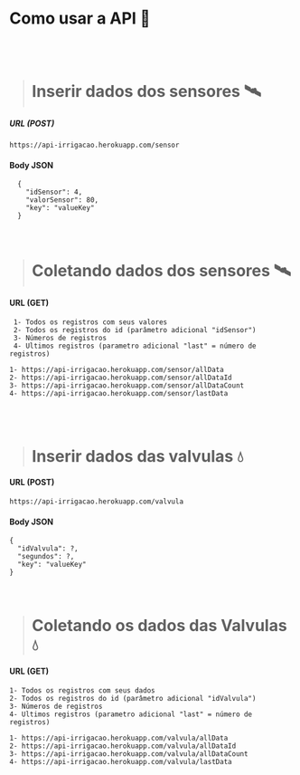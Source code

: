 # Como usar a API 🤔

<br><br>

> # Inserir dados dos sensores 🛰
##### URL (POST)

```https://api-irrigacao.herokuapp.com/sensor```

#### Body JSON
```
  {
    "idSensor": 4,      
    "valorSensor": 80,
    "key": "valueKey"
  }
```

<br>

> # Coletando dados dos sensores 🛰
#### URL (GET)
     1- Todos os registros com seus valores
     2- Todos os registros do id (parâmetro adicional "idSensor")
     3- Números de registros
     4- Ultimos registros (parametro adicional "last" = número de registros)

```
1- https://api-irrigacao.herokuapp.com/sensor/allData
2- https://api-irrigacao.herokuapp.com/sensor/allDataId
3- https://api-irrigacao.herokuapp.com/sensor/allDataCount
4- https://api-irrigacao.herokuapp.com/sensor/lastData
```

<br><br>

> # Inserir dados das valvulas 💧
#### URL (POST)
```https://api-irrigacao.herokuapp.com/valvula```
#### Body JSON
```
{
  "idValvula": ?,
  "segundos": ?,
  "key": "valueKey"
}
```

<br>

> # Coletando os dados das Valvulas 💧
#### URL (GET)
    1- Todos os registros com seus dados
    2- Todos os registros do id (parâmetro adicional "idValvula")
    3- Números de registros
    4- Ultimos registros (parametro adicional "last" = número de registros)

```
1- https://api-irrigacao.herokuapp.com/valvula/allData
2- https://api-irrigacao.herokuapp.com/valvula/allDataId
3- https://api-irrigacao.herokuapp.com/valvula/allDataCount
4- https://api-irrigacao.herokuapp.com/valvula/lastData
```

